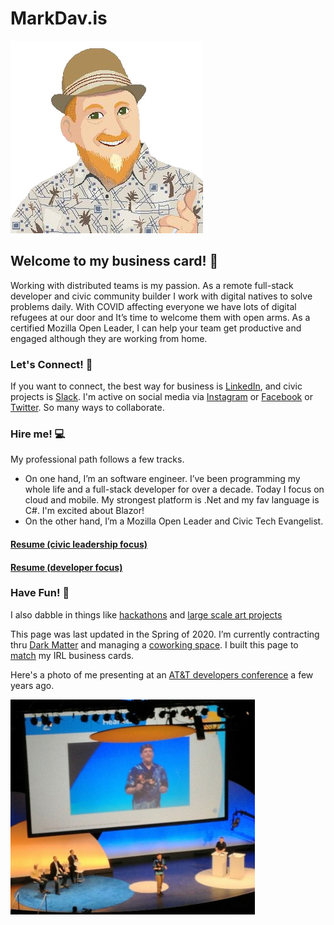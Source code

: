 # MarkDav.is

![me](me-pixel-alpha.png)

## Welcome to my business card! 🎉

Working with distributed teams is my passion.  As a remote full-stack developer and civic community builder I work with digital natives to solve problems daily.  With COVID affecting everyone we have lots of digital refugees at our door and It’s time to welcome them with open arms. As a certified Mozilla Open Leader, I can help your team get productive and engaged although they are working from home.

### Let's Connect! 💬

If you want to connect, the best way for business is [LinkedIn](https://www.linkedin.com/in/markdavs/), and civic projects is [Slack](http://eugenetech.slack.com).  I'm active on social media via [Instagram](http://instagram.com/markedavis) or [Facebook](https://www.facebook.com/MarkTheDavis) or [Twitter](https://twitter.com/nohorse). So many ways to collaborate.

### Hire me! 💻
My professional path follows a few tracks.  
- On one hand, I’m an software engineer.  I’ve been programming my whole life and a full-stack developer for over a decade. Today I focus on cloud and mobile. My strongest platform is .Net and my fav language is C#.  I'm excited about Blazor!
- On the other hand, I’m a Mozilla Open Leader and Civic Tech Evangelist.  

#### [Resume (civic leadership focus)](https://github.com/nohorse/markdav-is/raw/master/docs/MED%20Resume%202020%20Dev.pdf)

#### [Resume (developer focus)](https://github.com/nohorse/markdav-is/raw/master/docs/MED%20Resume%202020%20Open%20Program%20Manager.pdf)

### Have Fun! 👑
I also dabble in things like [hackathons](http://openeugenefest.org) and [large scale art projects](http://king-pong.com)

This page was last updated in the Spring of 2020.  I’m currently contracting thru [Dark Matter](http://darkmatter.consulting) and managing a [coworking space](http://codechops.com).  I built this page to [match](http://markdav.is) my IRL business cards.

Here's a photo of me presenting at an [AT&T developers conference](https://www.youtube.com/watch?feature=player_detailpage&v=rwDRFM2hcsY&t=314) a few years ago.

![speaking](Speaking.png)
